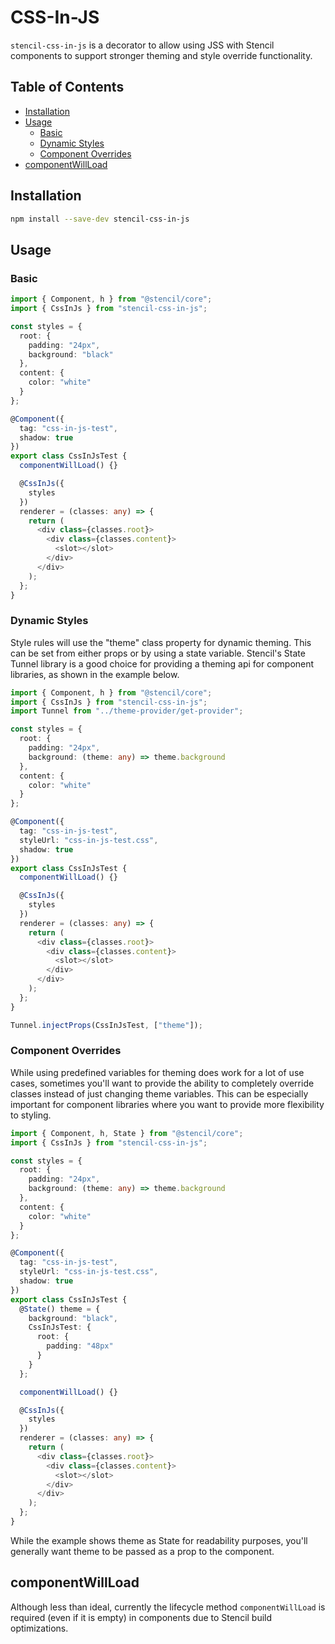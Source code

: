 # CSS-In-JS <!-- omit in toc -->

`stencil-css-in-js` is a decorator to allow using JSS with Stencil components to support stronger theming and style override functionality.

## Table of Contents <!-- omit in toc -->

- [Installation](#installation)
- [Usage](#usage)
  - [Basic](#basic)
  - [Dynamic Styles](#dynamic-styles)
  - [Component Overrides](#component-overrides)
- [componentWillLoad](#componentwillload)

## Installation

```bash
npm install --save-dev stencil-css-in-js
```

## Usage

### Basic

```ts
import { Component, h } from "@stencil/core";
import { CssInJs } from "stencil-css-in-js";

const styles = {
  root: {
    padding: "24px",
    background: "black"
  },
  content: {
    color: "white"
  }
};

@Component({
  tag: "css-in-js-test",
  shadow: true
})
export class CssInJsTest {
  componentWillLoad() {}

  @CssInJs({
    styles
  })
  renderer = (classes: any) => {
    return (
      <div class={classes.root}>
        <div class={classes.content}>
          <slot></slot>
        </div>
      </div>
    );
  };
}
```

### Dynamic Styles

Style rules will use the "theme" class property for dynamic theming. This can be set from either props or by using a state variable. Stencil's State Tunnel library is a good choice for providing a theming api for component libraries, as shown in the example below.

```ts
import { Component, h } from "@stencil/core";
import { CssInJs } from "stencil-css-in-js";
import Tunnel from "../theme-provider/get-provider";

const styles = {
  root: {
    padding: "24px",
    background: (theme: any) => theme.background
  },
  content: {
    color: "white"
  }
};

@Component({
  tag: "css-in-js-test",
  styleUrl: "css-in-js-test.css",
  shadow: true
})
export class CssInJsTest {
  componentWillLoad() {}

  @CssInJs({
    styles
  })
  renderer = (classes: any) => {
    return (
      <div class={classes.root}>
        <div class={classes.content}>
          <slot></slot>
        </div>
      </div>
    );
  };
}

Tunnel.injectProps(CssInJsTest, ["theme"]);
```

### Component Overrides

While using predefined variables for theming does work for a lot of use cases, sometimes you'll want to provide the ability to completely override classes instead of just changing theme variables. This can be especially important for component libraries where you want to provide more flexibility to styling.

```ts
import { Component, h, State } from "@stencil/core";
import { CssInJs } from "stencil-css-in-js";

const styles = {
  root: {
    padding: "24px",
    background: (theme: any) => theme.background
  },
  content: {
    color: "white"
  }
};

@Component({
  tag: "css-in-js-test",
  styleUrl: "css-in-js-test.css",
  shadow: true
})
export class CssInJsTest {
  @State() theme = {
    background: "black",
    CssInJsTest: {
      root: {
        padding: "48px"
      }
    }
  };

  componentWillLoad() {}

  @CssInJs({
    styles
  })
  renderer = (classes: any) => {
    return (
      <div class={classes.root}>
        <div class={classes.content}>
          <slot></slot>
        </div>
      </div>
    );
  };
}
```

While the example shows theme as State for readability purposes, you'll generally want theme to be passed as a prop to the component.

## componentWillLoad

Although less than ideal, currently the lifecycle method `componentWillLoad` is required (even if it is empty) in components due to Stencil build optimizations.
